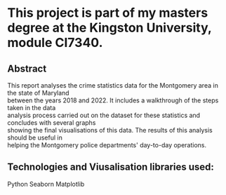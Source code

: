 # This project is part of my masters degree at the Kingston University, module CI7340.
## Abstract
This report analyses the crime statistics data for the Montgomery area in the state of Maryland<br />
between the years 2018 and 2022. It includes a walkthrough of the steps taken in the data <br />
analysis process carried out on the dataset for these statistics and concludes with several graphs <br />
showing the final visualisations of this data. The results of this analysis should be useful in <br />
helping the Montgomery police departments' day-to-day operations.<br />

## Technologies and Viusalisation libraries used:
Python
Seaborn
Matplotlib
